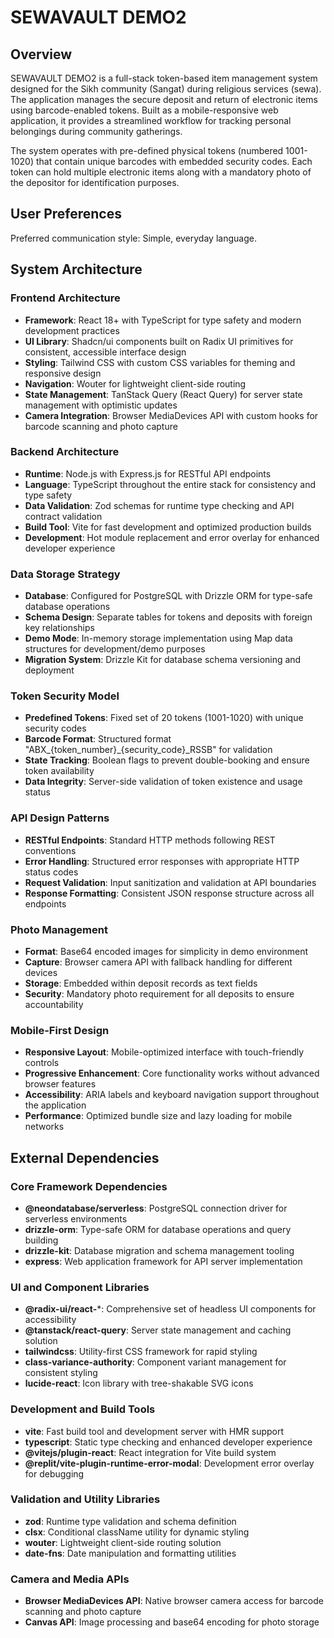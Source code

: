 # SEWAVAULT DEMO2

## Overview

SEWAVAULT DEMO2 is a full-stack token-based item management system designed for the Sikh community (Sangat) during religious services (sewa). The application manages the secure deposit and return of electronic items using barcode-enabled tokens. Built as a mobile-responsive web application, it provides a streamlined workflow for tracking personal belongings during community gatherings.

The system operates with pre-defined physical tokens (numbered 1001-1020) that contain unique barcodes with embedded security codes. Each token can hold multiple electronic items along with a mandatory photo of the depositor for identification purposes.

## User Preferences

Preferred communication style: Simple, everyday language.

## System Architecture

### Frontend Architecture
- **Framework**: React 18+ with TypeScript for type safety and modern development practices
- **UI Library**: Shadcn/ui components built on Radix UI primitives for consistent, accessible interface design
- **Styling**: Tailwind CSS with custom CSS variables for theming and responsive design
- **Navigation**: Wouter for lightweight client-side routing
- **State Management**: TanStack Query (React Query) for server state management with optimistic updates
- **Camera Integration**: Browser MediaDevices API with custom hooks for barcode scanning and photo capture

### Backend Architecture
- **Runtime**: Node.js with Express.js for RESTful API endpoints
- **Language**: TypeScript throughout the entire stack for consistency and type safety
- **Data Validation**: Zod schemas for runtime type checking and API contract validation
- **Build Tool**: Vite for fast development and optimized production builds
- **Development**: Hot module replacement and error overlay for enhanced developer experience

### Data Storage Strategy
- **Database**: Configured for PostgreSQL with Drizzle ORM for type-safe database operations
- **Schema Design**: Separate tables for tokens and deposits with foreign key relationships
- **Demo Mode**: In-memory storage implementation using Map data structures for development/demo purposes
- **Migration System**: Drizzle Kit for database schema versioning and deployment

### Token Security Model
- **Predefined Tokens**: Fixed set of 20 tokens (1001-1020) with unique security codes
- **Barcode Format**: Structured format "ABX_{token_number}_{security_code}_RSSB" for validation
- **State Tracking**: Boolean flags to prevent double-booking and ensure token availability
- **Data Integrity**: Server-side validation of token existence and usage status

### API Design Patterns
- **RESTful Endpoints**: Standard HTTP methods following REST conventions
- **Error Handling**: Structured error responses with appropriate HTTP status codes
- **Request Validation**: Input sanitization and validation at API boundaries
- **Response Formatting**: Consistent JSON response structure across all endpoints

### Photo Management
- **Format**: Base64 encoded images for simplicity in demo environment
- **Capture**: Browser camera API with fallback handling for different devices
- **Storage**: Embedded within deposit records as text fields
- **Security**: Mandatory photo requirement for all deposits to ensure accountability

### Mobile-First Design
- **Responsive Layout**: Mobile-optimized interface with touch-friendly controls
- **Progressive Enhancement**: Core functionality works without advanced browser features
- **Accessibility**: ARIA labels and keyboard navigation support throughout the application
- **Performance**: Optimized bundle size and lazy loading for mobile networks

## External Dependencies

### Core Framework Dependencies
- **@neondatabase/serverless**: PostgreSQL connection driver for serverless environments
- **drizzle-orm**: Type-safe ORM for database operations and query building
- **drizzle-kit**: Database migration and schema management tooling
- **express**: Web application framework for API server implementation

### UI and Component Libraries
- **@radix-ui/react-***: Comprehensive set of headless UI components for accessibility
- **@tanstack/react-query**: Server state management and caching solution
- **tailwindcss**: Utility-first CSS framework for rapid styling
- **class-variance-authority**: Component variant management for consistent styling
- **lucide-react**: Icon library with tree-shakable SVG icons

### Development and Build Tools
- **vite**: Fast build tool and development server with HMR support
- **typescript**: Static type checking and enhanced developer experience
- **@vitejs/plugin-react**: React integration for Vite build system
- **@replit/vite-plugin-runtime-error-modal**: Development error overlay for debugging

### Validation and Utility Libraries
- **zod**: Runtime type validation and schema definition
- **clsx**: Conditional className utility for dynamic styling
- **wouter**: Lightweight client-side routing solution
- **date-fns**: Date manipulation and formatting utilities

### Camera and Media APIs
- **Browser MediaDevices API**: Native browser camera access for barcode scanning and photo capture
- **Canvas API**: Image processing and base64 encoding for photo storage